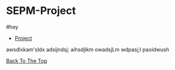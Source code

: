 # SEPM-Project
#hey

- [Project](#code)

awsdlxkam'sldx
adsijndsj;
aihsdjlkm
owadsjLm
wdpasj;l
paoidwush




















[Back To The Top](#code)













